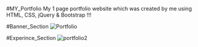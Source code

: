 #MY_Portfolio
My 1 page portfolio website which was created by me using HTML, CSS, jQuery &amp; Bootstrap !!!

#Banner_Section
![Portfolio](https://user-images.githubusercontent.com/75539161/147832691-01041afd-00ac-44a6-97fa-aa835cce4ca9.PNG)

#Experince_Section
![portfolio2](https://user-images.githubusercontent.com/75539161/147832720-7a8f71c2-8dab-4b02-9481-fa89c3367d43.PNG)
